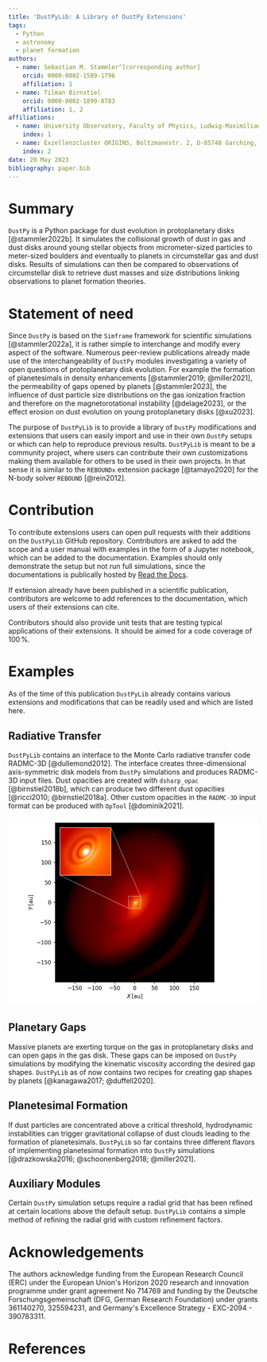 ```yaml
---
title: 'DustPyLib: A Library of DustPy Extensions'
tags:
  - Python
  - astronomy
  - planet formation
authors:
  - name: Sebastian M. Stammler^[corresponding author]
    orcid: 0000-0002-1589-1796
    affiliation: 1
  - name: Tilman Birnstiel
    orcid: 0000-0002-1899-8783
    affiliation: 1, 2
affiliations:
  - name: University Observatory, Faculty of Physics, Ludwig-Maximilians-Universität München, Scheinerstr. 1, 81679 Munich, Germany
    index: 1
  - name: Exzellenzcluster ORIGINS, Boltzmannstr. 2, D-85748 Garching, Germany
    index: 2
date: 20 May 2023
bibliography: paper.bib
---
```


# Summary

`DustPy` is a Python package for dust evolution in protoplanetary disks [@stammler2022b]. It simulates the collisional growth of dust in gas and dust disks around young stellar objects from micrometer-sized particles to meter-sized boulders and eventually to planets in circumstellar gas and dust disks. Results of simulations can then be compared to observations of circumstellar disk to retrieve dust masses and size distributions linking observations to planet formation theories.

# Statement of need

Since `DustPy` is based on the `Simframe` framework for scientific simulations [@stammler2022a], it is rather simple to interchange and modify every aspect of the software. Numerous peer-review publications already made use of the interchangeability of `DustPy` modules investigating a variety of open questions of protoplanetary disk evolution. For example the formation of planetesimals in density enhancements [@stammler2019; @miller2021], the permeability of gaps opened by planets [@stammler2023], the influence of dust particle size distributions on the gas ionization fraction and therefore on the magnetorotational instability [@delage2023], or the effect erosion on dust evolution on young protoplanetary disks [@xu2023].

The purpose of `DustPyLib` is to provide a library of `DustPy` modifications and extensions that users can easily import and use in their own `DustPy` setups or which can help to reproduce previous results. `DustPyLib` is meant to be a community project, where users can contribute their own customizations making them available for others to be used in their own projects. In that sense it is similar to the `REBOUNDx` extension package [@tamayo2020] for the N-body solver `REBOUND` [@rein2012].

# Contribution

To contribute extensions users can open pull requests with their additions on the `DustPyLib` GitHub repository. Contributors are asked to add the scope and a user manual with examples in the form of a Jupyter notebook, which can be added to the documentation. Examples should only demonstrate the setup but not run full simulations, since the documentations is publically hosted by [Read the Docs](https://readthedocs.org/).

If extension already have been published in a scientific publication, contributors are welcome to add references to the documentation, which users of their extensions can cite.

Contributors should also provide unit tests that are testing typical applications of their extensions. It should be aimed for a code coverage of $100\,\%$.

# Examples

As of the time of this publication `DustPyLib` already contains various extensions and modifications that can be readily used and which are listed here.

## Radiative Transfer

`DustPyLib` contains an interface to the Monte Carlo radiative transfer code RADMC-3D [@dullemond2012]. The interface creates three-dimensional axis-symmetric disk models from `DustPy` simulations and produces RADMC-3D input files. Dust opacities are created with `dsharp_opac` [@birnstiel2018b], which can produce two different dust opacities [@ricci2010; @birnstiel2018a]. Other custom opacities in the `RADMC-3D` input format can be produced with `OpTool` [@dominik2021].

![Radiative transfer calculation of the protoplanetary disk of a Solar System analogue containing only the planets Jupiter and Saturn made with `RADMC-3D`. The input files for `RADMC-3D` have been created with `DustPyLib` from a `DustPy` simulation. \label{fig:radmc3d}](radmc3d.png)

## Planetary Gaps

Massive planets are exerting torque on the gas in protoplanetary disks and can open gaps in the gas disk. These gaps can be imposed on `DustPy` simulations by modifying the kinematic viscosity according the desired gap shapes. `DustPyLib` as of now contains two recipes for creating gap shapes by planets [@kanagawa2017; @duffell2020].

## Planetesimal Formation

If dust particles are concentrated above a critical threshold, hydrodynamic instabilities can trigger gravitational collapse of dust clouds leading to the formation of planetesimals. `DustPyLib` so far contains three different flavors of implementing planetesimal formation into `DustPy` simulations [@drazkowska2016; @schoonenberg2018; @miller2021].

## Auxiliary Modules

Certain `DustPy` simulation setups require a radial grid that has been refined at certain locations above the default setup. `DustPyLib` contains a simple method of refining the radial grid with custom refinement factors.

# Acknowledgements

The authors acknowledge funding from the European Research Council (ERC) under the European Union's Horizon 2020 research and innovation programme under grant agreement No 714769 and funding by the Deutsche Forschungsgemeinschaft (DFG, German Research Foundation) under grants 361140270, 325594231, and Germany's Excellence Strategy - EXC-2094 - 390783311.

# References